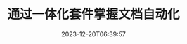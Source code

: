 ---
############################# Static ##########################
layout: "family"
date: 2023-12-20T06:39:57
draft: false

product: "Total"
product_tag: "total"

############################# Head ############################
head_title: "文档自动化 API |本地 API 和在线服务"
head_description: "轻松、免费地自动化您的文档操作"

############################# Header ##########################
title: "通过一体化套件掌握文档自动化"
description: |
  只需几行代码即可简化重复的文档任务并简化您的工作流程。强大的 API 使集成变得毫不费力，使您能够专注于创新，而不是基础设施。

  转换、签名、查看、注释 - 用最少的代码完成任何文档任务。从 Word 到 PDF、Excel 到图像，无缝处理一切。代码更少，影响更大。

  自动执行文档任务、提高效率并通过闪电般的集成速度快速推进。节省时间和资源，专注于对您的业务真正重要的事情。

############################# Platforms ############################
supported_platforms:
  enable: true  
  head_title: "选择您的平台"
  title: "支持的平台"
  description: "GroupDocs.Total 库支持以下操作系统和框架"
  details_link_title: "了解更多"
  items:
    # supported_platforms loop
    - title: ".NET"
      description: "GroupDocs.Total for .NET"
      color: "blue"
      tag: "net"
      link: "/total/net/"
      features_link: "https://docs.groupdocs.com/total/net/system-requirements/"
      features:
        # features loop
        - content: ".NET Framework 4.6.2+  <br>  .NET Core 3.1  <br>  .NET 6+"
          rows: "3"
        # features loop
        - content: "Windows, Linux"
          rows: "1"
        # features loop
        - content: "200 多种文件格式"
          rows: "1"
        # features loop
        - content: "Visual Studio <br> VS Code <br> Rider"
          rows: "15"
    
    # supported_platforms loop
    - title: "Java"
      description: "GroupDocs.Total for Java"
      color: "red"
      tag: "java"
      link: "/total/java/"
      features_link: "https://docs.groupdocs.com/total/java/system-requirements/"
      features:
        # features loop
        - content: "J2SE 8.0 (1.8)+"
          rows: "3"
        # features loop
        - content:  "Windows, Linux, macOS"
          rows: "1"       
        # features loop
        - content: "200 多种文件格式"
          rows: "1"
        # features loop
        - content:  "Eclipse <br> NetBeans <br> IntelliJ Idea"
          rows: "3"

############################# Features ############################

features:
  enable: true
  title: "GroupDocs.Total 的功能集"
  description: "单一解决方案将所有单独的 GroupDocs 产品的功能统一在一个屋檐下，无需第三方软件即可管理任何文档任务。"

  items:
    # feature loop
    - icon: "view"
      title: "查看文档和图像"
      content: "渲染文件以 HTML、PDF、PNG 和 JPEG 格式查看。"

    # feature loop
    - icon: "convert"
      title: "格式之间转换"
      content: "将文件从不同源转换为各种目标格式。"

    # feature loop
    - icon: "merge"
      title: "将多个文件合并为一个"
      content: "将多个 PDF、Office 等无缝合并到一个文档中。"
    
    # feature loop
    - icon: "settings"
      title: "更多产品和功能"
      content: "探索所有 GroupDocs 文档自动化 API 集：比较、电子唱、搜索、水印等等！"


############################# Code samples ############################
# code_samples:
#   enable: true
#   title: "GroupDocs.代码示例总数"
#   description: "C#、Java、TypeScript 中典型 GroupDocs.Total 操作的一些用例"
#   items:
#     # code sample loop
#     - title: "如何将 DOCX 文件渲染为 PDF"
#       content: |
#        将 DOCX 文档渲染为 PDF，无需安装 Microsoft Word 或其他软件。在您的应用程序中轻松加载和查看 DOCX 文件，无论是 Web 应用程序还是桌面应用程序。以下是如何将 DOCX 文件呈现为 PDF 的示例：
#       samples:
#         - language: "C#"
#           color: "blue"
#           content: |
#             ```csharp {style=abap}   
#             // 加载 DOCX 文件进行渲染
#             using (Viewer viewer = new Viewer("sample.docx"))
#             {
#               // 将 DOCX 渲染为 PDF 文件
#               PdfViewOptions viewOptions = new PdfViewOptions();
#               viewer.View(viewOptions);
#             }
#             ```
#         - language: "Java"
#           color: "red"
#           content: |
#             ```java {style=abap}   
#             import com.groupdocs.viewer.Viewer;
#             import com.groupdocs.viewer.options.PdfViewOptions;
#             // ...
#             // 加载 DOCX 文件进行渲染
#             try (Viewer viewer = new Viewer("sample.docx")) {
#                 // 将 DOCX 渲染为 PDF 文件
#                 PdfViewOptions viewOptions = new PdfViewOptions();
#                 viewer.view(viewOptions);
#             }
#             ```
#         - language: "TypeScript"
#           color: "green"
#           content: |
#             ```javascript {style=abap}  
#             // 加载 DOCX 文件进行渲染
#             const viewer = new groupdocs.viewer.Viewer("sample.docx")
            
#             // 将 DOCX 渲染为 PDF 文件
#             const viewOptions = groupdocs.viewer.PdfViewOptions(output.pdf)
#             viewer.view(viewOptions)
#             ```


############################# Formats ############################
formats:
  enable: true
  title:  "支持 200 多种文件格式"
  description: "GroupDocs.Total 支持最流行的的操作[文件格式](https://docs.groupdocs.com/total/net/supported-document-formats/)"


############################# Metrics ############################

metrics:
  enable: true
  title: "深入的指标和统计见解"
  description: "深入了解我们的关键数据的详细分类，提供有关我们的成就、影响和增长的全面指标和统计见解。"

  items:
    # metrics loop
    - number: "200+"
      title: "支持的格式"
      content: "轻松轻松地查看 200 多种文件格式，包括文档、图像和 CAD 绘图。借助我们全面的查看解决方案，打破兼容性障碍并轻松访问各种文件。"
    # metrics loop
    - number: "550K"
      title: "NuGet 下载"
      content: "我们的 NuGet 包解决方案已成为开发人员社区中值得信赖且广泛采用的资源，为无数项目提供无缝集成和有价值的功能。"

    # metrics loop
    - number: "10+"
      title: "图书馆"
      content: "我们的产品包括 10 多个库，提供先进的功能来优化性能。这些库旨在以无与伦比的功能满足不同的开发需求。"
    
    # metrics loop
    - number: "100+"
      title: "快乐的顾客"
      content: "为全球最具标志性的品牌提供服务。了解为什么数百人喜欢 GroupDocs.Total！探索无缝导航、便捷协作和无与伦比的易用性。立即加入！"


############################# Customers ############################
# logo size X1 => 170:70  X2 => 340 : 140

customers:
  enable: true
  title: "我们满意的客户"
  description: "GroupDocs 库被世界各地的全球知名和杰出品牌所采用。"

  items:
    # customers loop
    - title: "BenQ Corporation"
      logo: "benq"
    # customers loop
    - title: "Nasdaq Stock Market"
      logo: "nasdaq"
    # customers loop
    - title: "AT&T Inc."
      logo: "att"
    # customers loop
    - title: "AstraZeneca"
      logo: "astrazeneca"
    # customers loop
    - title: "Central Bank of Argentina"
      logo: "argentinacentralbank"
    # customers loop
    - title: "Roche Holding AG"
      logo: "roche"
    # customers loop
    - title: "Capita"
      logo: "capita"
    # customers loop
    - title: "Axa S.A."
      logo: "axa"
    # customers loop
    - title: "Instructure Inc."
      logo: "instructure"
     # customers loop
    - title: "Wipro"
      logo: "wipro"



############################# Actions ############################

actions:
  enable: true
  title: "准备好开始了吗？"
  description: "免费试用 GroupDocs.Total 功能或申请许可证"

  items:
    #  loop
    - title: ".NET"
      link: "/total/net/"
      color: "blue"
        #  loop
    - title: "Java"
      link: "/total/java/"
      color: "red"


############################# Faq ############################

faq:
  enable: true
  title: "常见问题和疑虑"
  description: "在我们的常见问题解答部分查找常见问题的答案，以快速解决您的疑问和疑虑。"

  items:
    #  loop
    - question: "什么是 GroupDocs.Total，它与其他 GroupDocs 产品有何不同？"
      answer: |
        GroupDocs.Total 是一个综合套件，它将所有单独的 GroupDocs 产品的功能组合到一个包中。这有几个优点: <br><br>
        <ul>
          <li>
            <b>统一功能:</b> 您可以在单个 API 中访问所有文档处理功能，包括查看、转换、合并、注释、签名等。 <br><br>
          </li>
          <li>
            <b>增强兼容性:</b> GroupDocs.Total 可确保在所有受支持的文件格式和平台上保持一致且可靠的性能，从而消除使用单独产品时可能出现的兼容性问题。 <br><br>
          </li>
          <li>
            <b>优化的封装尺寸:</b> 该套件作为一个紧凑的软件包提供，与使用单独安装的单个产品相比，可减少资源消耗并简化与应用程序的集成。
          </li>
        <ul>

    #  loop
    - question: "为什么更喜欢 GroupDocs.Total 而不是购买单独的 GroupDocs 产品？"
      answer: |
        购买单个 GroupDocs.Total 许可证的成本通常低于购买两个或多个单独的 GroupDocs 产品的许可证。 <br>
        这将为您带来几个关键的好处: <br><br>
        <b>节约成本:</b> 与购买单个产品相比，GroupDocs.Total 提供大幅折扣，让您进一步节省预算。 <br><br>
        <b>简化管理:</b> 借助 GroupDocs.Total，您可以在一份许可证下管理所有内容，从而无需跟踪和维护不同产品的多个许可证。这简化了您的管理任务并降低了总体成本。 <br><br>
        如果您正在寻找一个经济高效且功能丰富的解决方案来满足您的文档管理需求，那么 GroupDocs.Total 是您的完美选择。

    #  loop
    - question: "如何开始使用 GroupDocs.Total？"
      answer: |
        您可以从免费试用开始，探索这些功能并看看它是否满足您的需求。 GroupDocs 还提供各种[文档](https://docs.groupdocs.com/total/)资源和[教程](https://groupdocs.github.io)来帮助您开始集成和开发。
        
    #  loop
    - question: "GroupDocs.Total 提供任何技术支持吗？"
      answer: |
        是的，GroupDocs 提供全面的技术支持，以确保您成功使用 GroupDocs.Total。他们有两个选择: <br><br>
        <b>[免费支持论坛](https://forum.groupdocs.com):</b> 通过该论坛，您可以与 GroupDocs 工作人员联系，他们可以回答您的问题并根据他们的经验提供解决方案。这是解决常见问题和一般查询的绝佳资源。 <br><br>
        <b>[付费支持服务台](https://helpdesk.groupdocs.com):</b> 此选项提供优先支持。如果您遇到复杂的问题或需要更快的解决方案，付费支持可以提供个性化的帮助和更快的响应时间。 <br><br>
        通过提供免费和付费选项，GroupDocs 可满足不同的需求和预算，确保您获得通过 GroupDocs.Total 蓬勃发展所需的支持。

    #  loop
    - question: "GroupDocs.Total 是否需要额外的软件来进行文档操作？"
      answer: |
        GroupDocs.Total 是一个独立的套件，不需要任何额外的第三方软件来执行基本的文档操作任务，例如查看、转换、注释或签名。但是，根据您使用的特定功能（例如扫描文档的 OCR），可能需要外部库。

############################# Cloud and Apps ############################

cloud_links:
  enable: true
  title: "GroupDocs.整体解决方案"
  description: "使用我们的云 REST API 和免费在线应用程序增强应用程序中的文档处理能力"

  items:
    #  loop
    - icon: "groupdocs_total-cloud"
      title: "GroupDocs.Total Cloud"
      link: "https://products.groupdocs.cloud/total"
      content: "强大的云解决方案可在您的应用程序中高效地自动化处理 Microsoft Office、PDF 文档。"

    #  loop
    - icon: "groupdocs_total-apps"
      title: "GroupDocs.Total Online Apps"
      link: "https://products.groupdocs.app"
      content: "免费的在线网络应用程序，用于查看和编辑文档内容，比较和合并不同的 Microsoft Office、OpenOffice、图像和其他流行的文件格式。"    

    #  loop
    - icon: "groupdocs_total-windows"
      title: "GroupDocs.Total Windows"
      link: "https://products.groupdocs.app/total/windows"
      content: "离线应用程序可在任何操作系统上转换、注释、比较、签名、组装、解析、分类、编辑和搜索文档。"   

---
